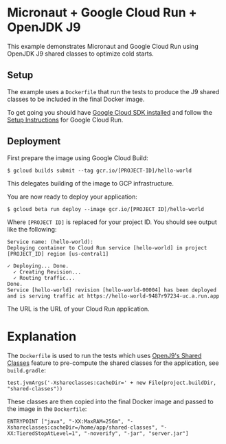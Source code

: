 # Micronaut + Google Cloud Run + OpenJDK J9

This example demonstrates Micronaut and Google Cloud Run using OpenJDK J9 shared classes to optimize cold starts.

## Setup

The example uses a `Dockerfile` that run the tests to produce the J9 shared classes to be included in the final Docker image.

To get going you should have [Google Cloud SDK installed](https://cloud.google.com/sdk/install) and follow the [Setup Instructions](https://cloud.google.com/run/docs/setup) for Google Cloud Run.

## Deployment

First prepare the image using Google Cloud Build:

```
$ gcloud builds submit --tag gcr.io/[PROJECT-ID]/hello-world 
```

This delegates building of the image to GCP infrastructure. 

You are now ready to deploy your application:

```
$ gcloud beta run deploy --image gcr.io/[PROJECT ID]/hello-world
```

Where `[PROJECT ID]` is replaced for your project ID. You should see output like the following:

```
Service name: (hello-world):  
Deploying container to Cloud Run service [hello-world] in project [PROJECT_ID] region [us-central1]

✓ Deploying... Done.                                                                                                                                                                                                            
  ✓ Creating Revision...                                                                                                                                                                                                        
  ✓ Routing traffic...                                                                                                                                                                                                          
Done.                                                                                                                                                                                                                           
Service [hello-world] revision [hello-world-00004] has been deployed and is serving traffic at https://hello-world-9487r97234-uc.a.run.app
```

The URL is the URL of your Cloud Run application.

# Explanation

The `Dockerfile` is used to run the tests which uses [OpenJ9's Shared Classes](https://www.eclipse.org/openj9/docs/xshareclasses/) feature to pre-compute the shared classes for the application, see `build.gradle`:

```
test.jvmArgs('-Xshareclasses:cacheDir=' + new File(project.buildDir, "shared-classes"))
```

These classes are then copied into the final Docker image and passed to the image in the `Dockerfile`:

```
ENTRYPOINT ["java", "-XX:MaxRAM=256m", "-Xshareclasses:cacheDir=/home/app/shared-classes", "-XX:TieredStopAtLevel=1", "-noverify", "-jar", "server.jar"]
```
